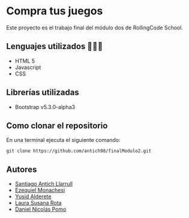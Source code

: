 # Compra tus juegos
Este proyecto es el trabajo final del módulo dos de RollingCode School. 
## Lenguajes utilizados 👨🏻‍💻
- HTML 5 
- Javascript
- CSS
## Librerías utilizadas
- Bootstrap v5.3.0-alpha3
## Como clonar el repositorio
En una terminal ejecuta el siguiente comando:
```
git clone https://github.com/antich98/finalModulo2.git
```
## Autores
- [Santiago Antich Llarrull](https://github.com/antich98) 
- [Ezequiel Monachesi]()
- [Yusid Alderete]()
- [Laura Susana Rota]()
- [Daniel Nicolás Pomo]()